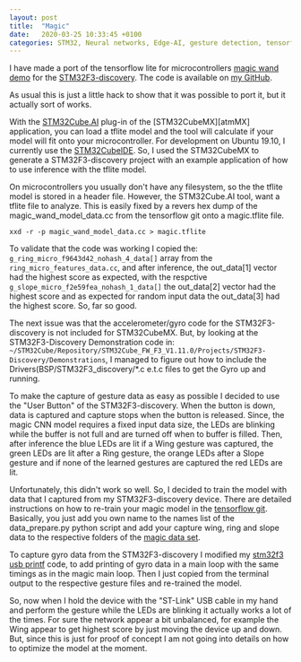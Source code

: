 ```yaml
---
layout: post
title:  "Magic"
date:   2020-03-25 10:33:45 +0100
categories: STM32, Neural networks, Edge-AI, gesture detection, tensorflow
---
```

I have made a port of the tensorflow lite for microcontrollers [magic wand demo][tflm-magic] for the [STM32F3-discovery][STMdisco]. The code is available on [my GitHub][disco-magic].

As usual this is just a little hack to show that it was possible to port it, but it actually sort of works.

With the [STM32Cube.AI][stmAI] plug-in of the [STM32CubeMX][atmMX] application, you can load a tflite model and the tool will calculate if your model will fit onto your microcontroller. For development on Ubuntu 19.10, I currently use the [STM32CubeIDE][stmIDE]. So, I used the STM32CubeMX to generate a STM32F3-discovery project with an example application of how to use inference with the tflite model.

On microcontrollers you usually don't have any filesystem, so the the tflite model is stored in a header file. However, the STM32Cube.AI tool, want a tflite file to analyze. This is easily fixed by a revers hex dump of the magic_wand_model_data.cc from the tensorflow git onto a magic.tflite file.

`xxd -r -p magic_wand_model_data.cc > magic.tflite` 

To validate that the code was working I copied the: 
`g_ring_micro_f9643d42_nohash_4_data[]` array from the `ring_micro_features_data.cc`, and after inference, the out_data[1] vector had the highest score as expected, with the respctive `g_slope_micro_f2e59fea_nohash_1_data[]` the out_data[2] vector had the highest score and as expected for random input data the out_data[3] had the highest score. So, far so good. 

The next issue was that the accelerometer/gyro code for the STM32F3-discovery is not included for STM32CubeMX. But, by looking at the STM32F3-Discovery Demonstration code in: `~/STM32Cube/Repository/STM32Cube_FW_F3_V1.11.0/Projects/STM32F3-Discovery/Demonstrations`, I managed to figure out how to include the Drivers(BSP/STM32F3_discovery/*.c e.t.c files to get the Gyro up and running.

To make the capture of gesture data as easy as possible I decided to use the "User Button" of the STM32F3-discovery. When the button is down, data is captured and capture stops when the button is released. Since, the magic CNN model requires a fixed input data size, the LEDs are blinking while the buffer is not full and are turned off when to buffer is filled. Then, after inference the blue LEDs are lit if a Wing gesture was captured, the green LEDs are lit after a Ring gesture, the orange LEDs after a Slope gesture and if none of the learned gestures are captured the red LEDs are lit.

Unfortunately, this didn't work so well. So, I decided to train the model with data that I captured from my STM32F3-discovery device. There are detailed instructions on how to re-train your magic model in the [tensorflow git][tflm-train]. Basically, you just add you own name to the names list of the data_prepare.py python script and add your capture wing, ring and slope data to the respective folders of the [magic data set][tflm-data].

To capture gyro data from the STM32F3-discovery I modified my [stm32f3 usb printf][disco-usb] code, to add printing of gyro data in a main loop with the same timings as in the magic main loop. Then I just copied from the terminal output to the respective gesture files and re-trained the model. 

So, now when I hold the device with the "ST-Link" USB cable in my hand and perform the gesture while the LEDs are blinking it actually works a lot of the times. For sure the network appear a bit unbalanced, for example the Wing appear to get highest score by just moving the device up and down. But, since this is just for proof of concept I am not going into details on how to optimize the model at the moment.


[tflm-magic]: https://github.com/tensorflow/tensorflow/tree/master/tensorflow/lite/micro/examples/magic_wand
[STMdisco]:https://www.st.com/en/evaluation-tools/stm32f3discovery.html
[disco-magic]: https://github.com/martaAFRY/stm32f3_disco_tflite_magic_wand
[stmMX]: https://www.st.com/en/development-tools/stm32cubemx.html
[stmAI]: https://www.st.com/content/st_com/en/stm32-ann.html
[stmIDE]: https://www.st.com/en/development-tools/stm32cubeide.html
[tflm-train]: https://github.com/tensorflow/tensorflow/tree/master/tensorflow/lite/micro/examples/magic_wand/train
[tflm-data]: download.tensorflow.org/models/tflite/magic_wand/data.tar.gz
[disco-usb]: https://github.com/martaAFRY/stm32f3_disco_usb_printf
